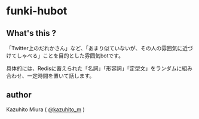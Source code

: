 funki-hubot
==============

## What's this ?

「Twitter上のだれかさん」など、「あまり似ていないが、その人の雰囲気に近づけてしゃべる」ことを目的とした雰囲気botです。

具体的には、Redisに蓄えられた「名詞」「形容詞」「定型文」をランダムに組み合わせ、一定時間を置いて話します。

## author

Kazuhito Miura ( [@kazuhito_m](https://twitter.com/kazuhito_m "kazuhito_m on Twitter") )
